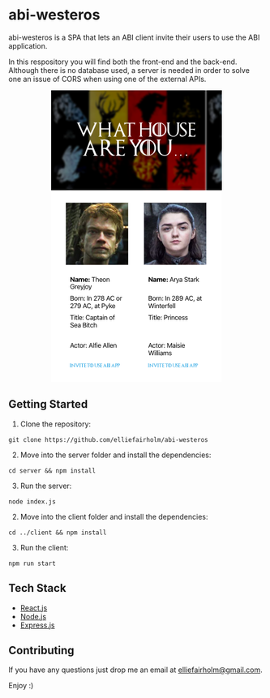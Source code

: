 # abi-westeros

abi-westeros is a SPA that lets an ABI client invite their users to use the ABI application.

In this respository you will find both the front-end and the back-end. Although there is no database used, a server is needed in order to solve one an issue of CORS when using one of the external APIs.

<p align="center">
    <img src="client/src/assets/abi-westeros-example.png" alt="abi-westeros example"/>
</p>



## Getting Started

1. Clone the repository:
```
git clone https://github.com/elliefairholm/abi-westeros
```
2. Move into the server folder and install the dependencies:
```
cd server && npm install
```
3. Run the server:
```
node index.js
```
2. Move into the client folder and install the dependencies:
```
cd ../client && npm install
```
3. Run the client:
```
npm run start
```

## Tech Stack

- [React.js](https://reactjs.org/)
- [Node.js](https://nodejs.org/en/)
- [Express.js](https://koajs.com/)

## Contributing

If you have any questions just drop me an email at <elliefairholm@gmail.com>.

Enjoy :)
